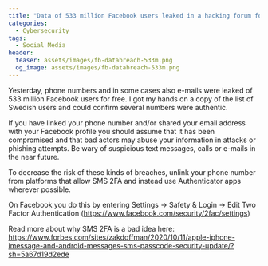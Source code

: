 ```yaml
---
title: "Data of 533 million Facebook users leaked in a hacking forum for free"
categories:
  - Cybersecurity
tags:
  - Social Media
header:
  teaser: assets/images/fb-databreach-533m.png
  og_image: assets/images/fb-databreach-533m.png
---
```

Yesterday, phone numbers and in some cases also e-mails were leaked of 533 million Facebook users for free. I got my hands on a copy of the list of Swedish users and could confirm several numbers were authentic.

If you have linked your phone number and/or shared your email address with your Facebook profile you should assume that it has been compromised and that bad actors may abuse your information in attacks or phishing attempts. Be wary of suspicious text messages, calls or e-mails in the near future.

To decrease the risk of these kinds of breaches, unlink your phone number from platforms that allow SMS 2FA and instead use Authenticator apps wherever possible.

On Facebook you do this by entering Settings -> Safety & Login -> Edit Two Factor Authentication (https://www.facebook.com/security/2fac/settings)

Read more about why SMS 2FA is a bad idea here:
https://www.forbes.com/sites/zakdoffman/2020/10/11/apple-iphone-imessage-and-android-messages-sms-passcode-security-update/?sh=5a67d19d2ede